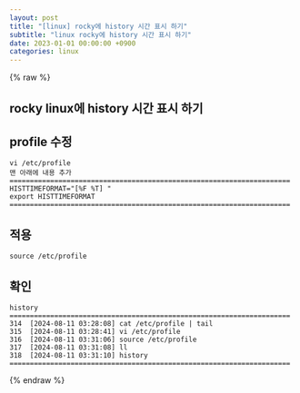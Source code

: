 ```yaml
---
layout: post
title: "[linux] rocky에 history 시간 표시 하기"
subtitle: "linux rocky에 history 시간 표시 하기"
date: 2023-01-01 00:00:00 +0900
categories: linux
---
```

{% raw %}
## rocky linux에 history 시간 표시 하기  
  
## profile 수정  
	vi /etc/profile  
	맨 아래에 내용 추가  
	=====================================================================  
	HISTTIMEFORMAT="[%F %T] "  
	export HISTTIMEFORMAT  
	=====================================================================  
  
## 적용  
	source /etc/profile  
  
## 확인  
	history  
	=====================================================================  
	314  [2024-08-11 03:28:08] cat /etc/profile | tail  
	315  [2024-08-11 03:28:41] vi /etc/profile  
	316  [2024-08-11 03:31:06] source /etc/profile  
	317  [2024-08-11 03:31:08] ll  
	318  [2024-08-11 03:31:10] history  
	=====================================================================  

{% endraw %}
